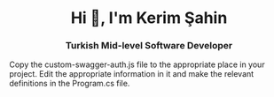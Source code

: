 <h1 align="center">Hi 👋, I'm Kerim Şahin</h1>
<h3 align="center">Turkish Mid-level Software Developer</h3>




Copy the custom-swagger-auth.js file to the appropriate place in your project. Edit the appropriate information in it and make the relevant definitions in the Program.cs file.
